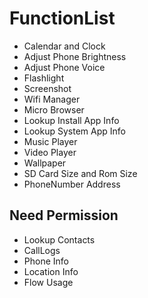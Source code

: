 # FunctionList
- Calendar and Clock
- Adjust Phone Brightness
- Adjust Phone Voice
- Flashlight
- Screenshot
- Wifi Manager
- Micro Browser
- Lookup Install App Info
- Lookup System App Info
- Music Player
- Video Player
- Wallpaper
- SD Card Size and Rom Size
- PhoneNumber Address
## Need Permission
- Lookup Contacts
- CallLogs
- Phone Info
- Location Info
- Flow Usage